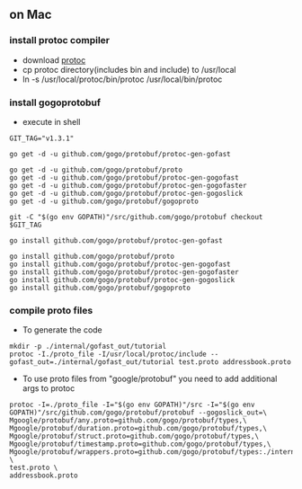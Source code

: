 ## on Mac

### install protoc compiler

- download [protoc](https://github.com/protocolbuffers/protobuf/releases)
- cp protoc directory(includes bin and include) to /usr/local
- ln -s /usr/local/protoc/bin/protoc /usr/local/bin/protoc

### install gogoprotobuf

- execute in shell
```
GIT_TAG="v1.3.1"

go get -d -u github.com/gogo/protobuf/protoc-gen-gofast

go get -d -u github.com/gogo/protobuf/proto
go get -d -u github.com/gogo/protobuf/protoc-gen-gogofast
go get -d -u github.com/gogo/protobuf/protoc-gen-gogofaster
go get -d -u github.com/gogo/protobuf/protoc-gen-gogoslick
go get -d -u github.com/gogo/protobuf/gogoproto

git -C "$(go env GOPATH)"/src/github.com/gogo/protobuf checkout $GIT_TAG

go install github.com/gogo/protobuf/protoc-gen-gofast

go install github.com/gogo/protobuf/proto
go install github.com/gogo/protobuf/protoc-gen-gogofast
go install github.com/gogo/protobuf/protoc-gen-gogofaster
go install github.com/gogo/protobuf/protoc-gen-gogoslick
go install github.com/gogo/protobuf/gogoproto
```

### compile proto files

- To generate the code

```
mkdir -p ./internal/gofast_out/tutorial
protoc -I./proto_file -I/usr/local/protoc/include --gofast_out=./internal/gofast_out/tutorial test.proto addressbook.proto
```

- To use proto files from "google/protobuf" you need to add additional args to protoc

```
protoc -I=./proto_file -I="$(go env GOPATH)"/src -I="$(go env GOPATH)"/src/github.com/gogo/protobuf/protobuf --gogoslick_out=\
Mgoogle/protobuf/any.proto=github.com/gogo/protobuf/types,\
Mgoogle/protobuf/duration.proto=github.com/gogo/protobuf/types,\
Mgoogle/protobuf/struct.proto=github.com/gogo/protobuf/types,\
Mgoogle/protobuf/timestamp.proto=github.com/gogo/protobuf/types,\
Mgoogle/protobuf/wrappers.proto=github.com/gogo/protobuf/types:./internal/gofast_out/tutorial \
test.proto \
addressbook.proto
```
